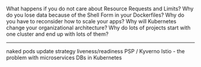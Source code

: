 What happens if you do not care about Resource Requests and Limits? 
Why do you lose data because of the Shell Form in your Dockerfiles? 
Why do you have to reconsider how to scale your apps? 
Why will Kubernetes change your organizational architecture? 
Why do lots of projects start with one cluster and end up with lots of them?

---

naked pods
update strategy
liveness/readiness
PSP / Kyverno
Istio - the problem with microservices
DBs in Kubernetes